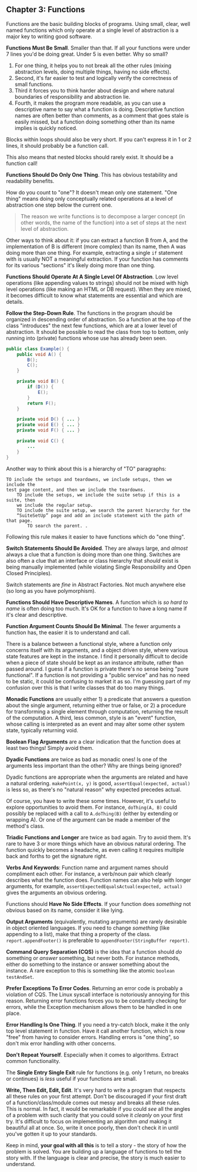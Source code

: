 ## Chapter 3: Functions

Functions are the basic building blocks of programs. Using small, clear, well named functions which only operate at a single level of abstraction is a major key to writing good software.

**Functions Must Be Small**. Smaller than that. If all your functions were under 7 lines you'd be doing great. Under 5 is even better. Why so small? 

1. For one thing, it helps you to not break all the other rules (mixing abstraction levels, doing multiple things, having no side effects). 
2. Second, it's far easier to test and logically verify the correctness of small functions. 
3. Third it forces you to think harder about design and where natural boundaries of responsibility and abstraction lie.
4. Fourth, it makes the program more readable, as you can use a descriptive name to say what a function is doing. Descriptive function names are often better than comments, as a comment that goes stale is easily missed, but a function doing something other than its name implies is quickly noticed.

Blocks within loops should also be very short. If you can't express it in 1 or 2 lines, it should probably be a function call. 

This also means that nested blocks should rarely exist. It should be a function call!

**Functions Should Do Only One Thing**. This has obvious testability and readability benefits. 

How do you count to "one"? It doesn't mean only one statement. "One thing" means doing only conceptually related operations at a level of abstraction one step below the current one.

> The reason we write functions is to decompose a larger concept (in other words, the name of the function) into a set of steps at the next level of abstraction.

Other ways to think about it: if you can extract a function B from A, and the implementation of B is different (more complex) than its name, then A was doing more than one thing. For example, extracting a single `if` statement with is usually NOT a meaningful extraction. If your function has comments for its various "sections" it's likely doing more than one thing.

**Functions Should Operate At A Single Level Of Abstraction**. Low level operations (like appending values to strings) should not be mixed with high level operations (like making an HTML or DB request). When they are mixed, it becomes difficult to know what statements are essential and which are details.

**Follow the Step-Down Rule**. The functions in the program should be organized in descending order of abstraction. So a function at the top of the class "introduces" the next few functions, which are at a lower level of abstraction. It should be possible to read the class from top to bottom, only running into (private) functions whose use has already been seen.

```java 
public class Example() {
    public void A() {
        B();
        C();
    }

    private void B() {
        if (D()) {
            E();
        }
        return F();
    }

    private void D() { ... }
    private void E() { ... }
    private void F() { ... }

    private void C() {
        ...
    }
}
```

Another way to think about this is a hierarchy of "TO" paragraphs:

```
TO include the setups and teardowns, we include setups, then we include the
test page content, and then we include the teardowns.
    TO include the setups, we include the suite setup if this is a suite, then 
    we include the regular setup.
    TO include the suite setup, we search the parent hierarchy for the 
    “SuiteSetUp” page and add an include statement with the path of that page.
        TO search the parent. .
```
    
Following this rule makes it easier to have functions which do "one thing".

**Switch Statements Should Be Avoided**. They are always large, and *almost* always a clue that a function is doing more than one thing. Switches are also often a clue that an interface or class hierarchy that *should* exist is being manually implemented (while violating Single Responsibility and Open Closed Principles).

Switch statements are *fine* in Abstract Factories. Not much anywhere else (so long as you have polymorphism).

**Functions Should Have Descriptive Names**. A function which is *so hard to name* is often doing too much. It's OK for a function to have a long name if it's clear and descriptive.

**Function Argument Counts Should Be Minimal**. The fewer arguments a function has, the easier it is to understand and call.

There is a balance between a functional style, where a function only concerns itself with its arguments, and a object driven style, where various state features are kept in the instance. I find it personally difficult to decide when a piece of state should be kept as an instance attribute, rather than passed around. I guess if a function is private there's no sense being "pure functional". If a function is not providing a "public service" and has no need to be static, it could be confusing to market it as so. I'm guessing part of my confusion over this is that I write classes that do too many things.

**Monadic Functions** are usually either 1) a predicate that answers a question about the single argument, returning either true or false, or 2) a procedure for transforming a single element through computation, returning the result of the computation. A third, less common, style is an "event" function, whose calling is interpreted as an event and may alter some other system state, typically returning void.

**Boolean Flag Arguments** are a clear indication that the function does at least two things! Simply avoid them. 

**Dyadic Functions** are twice as bad as monadic ones! Is one of the arguments less important than the other? Why are things being ignored? 

Dyadic functions are appropriate when the arguments are related and have a natural ordering. `makePoint(x, y)` is good, `assertEqual(expected, actual)` is less so, as there's no "natural reason" why expected precedes actual.

Of course, you have to write these some times. However, it's useful to explore opportunities to avoid them. For instance, `doThing(A, B)` could possibly be replaced with a call to `A.doThing(B)` (either by extending or wrapping A). Or one of the argument can be made a member of the method's class.

**Triadic Functions and Longer** are twice as bad again. Try to avoid them. It's rare to have 3 or more things which have an obvious natural ordering. The function quickly becomes a headache, as even calling it requires multiple back and forths to get the signature right.

**Verbs And Keywords**: Function name and argument names should compliment each other. For instance, a verb/noun pair which clearly describes what the function does. Function names can also help with longer arguments, for example, `assertExpectedEqualsActual(expected, actual)` gives the arguments an obvious ordering.

Functions should **Have No Side Effects**. If your function does *something* not obvious based on its name, consider it like lying.

**Output Arguments** (equivalently, mutating arguments) are rarely desirable in object oriented languages. If you need to change *something* (like appending to a list), make that thing a property of the class. `report.appendFooter()` is preferable to `appendFooter(StringBuffer report)`.

**Command Query Separation (CQS)** is the idea that a function should *do* something or *answer* something, but never both. For instance methods, either do something to the instance or answer something about the instance. A rare exception to this is something like the atomic `boolean testAndSet`.

**Prefer Exceptions To Error Codes**. Returning an error code is probably a violation of CQS. The Linux syscall interface is notoriously annoying for this reason. Returning error functions forces you to be constantly checking for errors, while the Exception mechanism allows them to be handled in one place.

**Error Handling Is One Thing**. If you need a try-catch block, make it the only top level statement in function. Have it call another function, which is now "free" from having to consider errors. Handling errors is "one thing", so don't mix error handling with other concerns.

**Don't Repeat Yourself**. Especially when it comes to algorithms. Extract common functionality. 

The **Single Entry Single Exit** rule for functions (e.g. only 1 return, no breaks or continues) is *less* useful if your functions are small.

**Write, Then Edit, Edit, Edit**. It's very hard to write a program that respects all these rules on your first attempt. Don't be discouraged if your first draft of a function/class/module comes out messy and breaks all these rules. This is normal. In fact, it would be remarkable if you could *see* all the angles of a problem with such clarity that you could solve it *cleanly* on your first try. It's difficult to focus on implementing an algorithm *and* making it beautiful all at once. So, write it once poorly, then don't check it in until you've gotten it up to your standards.

Keep in mind, **your goal with all this** is to tell a story - the story of how the problem is solved. You are building up a language of functions to tell the story with. If the language is clear and precise, the story is much easier to understand.